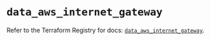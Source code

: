 # `data_aws_internet_gateway`

Refer to the Terraform Registry for docs: [`data_aws_internet_gateway`](https://registry.terraform.io/providers/hashicorp/aws/6.7.0/docs/data-sources/internet_gateway).

